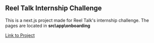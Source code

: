 ## Reel Talk Internship Challenge
This is a next.js project made for Reel Talk's internship challenge. The pages are located in **src\app\onboarding**

[Link to Project](https://reel-talk-intern-challenge.vercel.app/onboarding/genres?progress=2)
